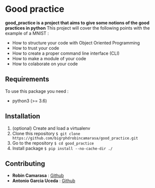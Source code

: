 # Good practice

**good_practice is a project that aims to give some notions of the good practices in python**
This project will cover the following points with the example of a MNIST :
- How to structure your code with Object Oriented Programming
- How to trust your code
- How to create a proper command line interface (CLI)
- How to make a module of your code
- How to colaborate on your code

## Requirements

To use this package you need :

- python3 (>= 3.6)

## Installation

1. (optional) Create and load a virtualenv
2. Clone this repository 
``` $ git clone https://github.com/bigrphdrobincamarasa/good_practice.git ```
3. Go to the repository ```$ cd good_practice ```
4. Install package ```$ pip install --no-cache-dir ./```

## Contributing

- **Robin Camarasa** : [Github](https://robincamarasa.github.io)
- **Antonio Garcia Uceda** : [Github](https://github.com/AntonioGUJ)
